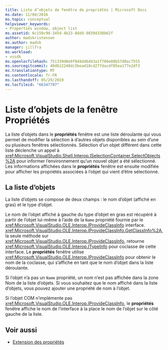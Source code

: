 ```yaml
---
title: Liste d’objets de fenêtre de propriétés | Microsoft Docs
ms.date: 11/04/2016
ms.topic: conceptual
helpviewer_keywords:
- Properties window, object list
ms.assetid: 6c159c9d-345d-4b23-8ddd-9839d338b62f
author: madskristensen
ms.author: madsk
manager: jillfra
ms.workload:
- vssdk
ms.openlocfilehash: 751339d0e9f8d4dd6d43a1f786e08b57d0ac7555
ms.sourcegitcommit: 40d612240dc5bea418cd27fdacdf85ea177e2df3
ms.translationtype: MT
ms.contentlocale: fr-FR
ms.lasthandoff: 05/29/2019
ms.locfileid: "66347797"
---
```

# <a name="properties-window-object-list"></a>Liste d’objets de la fenêtre Propriétés
La liste d’objets dans le **propriétés** fenêtre est une liste déroulante qui vous permet de modifier la sélection à d’autres objets disponibles au sein d’une ou plusieurs fenêtres sélectionnés. Sélection d’un objet différent dans cette liste déclenche un appel à <xref:Microsoft.VisualStudio.Shell.Interop.ISelectionContainer.SelectObjects%2A> pour informer l’environnement qu’un nouvel objet a été sélectionné. Les informations affichées dans le **propriétés** fenêtre est ensuite modifiée pour afficher les propriétés associées à l’objet qui vient d’être sélectionné.

## <a name="the-object-list"></a>La liste d’objets
 La liste d’objets se compose de deux champs : le nom d’objet (affiché en gras) et le type d’objet.

 Le nom de l’objet affiché à gauche du type d’objet en gras est récupéré à partir de l’objet lui-même à l’aide de la `Name` propriété fournie par le <xref:Microsoft.VisualStudio.OLE.Interop.IProvideClassInfo> interface. <xref:Microsoft.VisualStudio.OLE.Interop.IProvideClassInfo.GetClassInfo%2A>, la seule méthode sur <xref:Microsoft.VisualStudio.OLE.Interop.IProvideClassInfo>, retourne <xref:Microsoft.VisualStudio.OLE.Interop.ITypeInfo> pour coclasse de cette interface. Le **propriétés** fenêtre utilise <xref:Microsoft.VisualStudio.OLE.Interop.IProvideClassInfo> pour obtenir le nom de la coclasse, qui s’affiche en tant que le nom d’objet dans la liste déroulante.

 Si l’objet n’a pas un `Name` propriété, un nom n’est pas affichée dans la zone Nom de la liste d’objets. Si vous souhaitez que le nom affiché dans la liste d’objets, vous pouvez ajouter une propriété de nom à l’objet.

 Si l’objet COM n’implémente pas <xref:Microsoft.VisualStudio.OLE.Interop.IProvideClassInfo>, le **propriétés** fenêtre affiche le nom de l’interface à la place le nom de l’objet sur le côté gauche de la liste.

## <a name="see-also"></a>Voir aussi
- [Extension des propriétés](../../extensibility/internals/extending-properties.md)